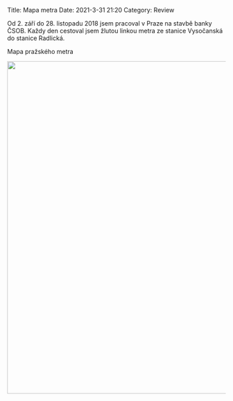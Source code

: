 Title: Mapa metra
Date: 2021-3-31 21:20
Category: Review

Od 2. září do 28. listopadu 2018 jsem pracoval v Praze na stavbě banky ČSOB. Každy den cestoval jsem žlutou linkou metra ze stanice Vysočanská do stanice Radlická.

Mapa pražského metra

<img src="/images/PragueMetroMap.png" width="1024" height="768" />
